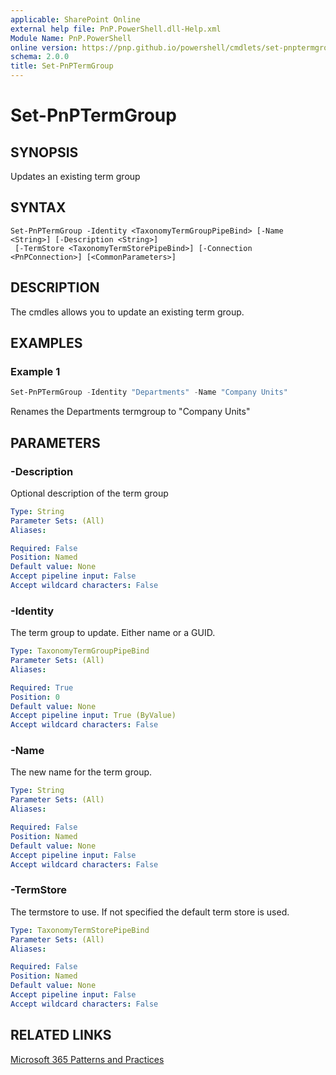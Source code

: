 ```yaml
---
applicable: SharePoint Online
external help file: PnP.PowerShell.dll-Help.xml
Module Name: PnP.PowerShell
online version: https://pnp.github.io/powershell/cmdlets/set-pnptermgroup
schema: 2.0.0
title: Set-PnPTermGroup
---
```


# Set-PnPTermGroup

## SYNOPSIS
Updates an existing term group

## SYNTAX

```
Set-PnPTermGroup -Identity <TaxonomyTermGroupPipeBind> [-Name <String>] [-Description <String>] 
 [-TermStore <TaxonomyTermStorePipeBind>] [-Connection <PnPConnection>] [<CommonParameters>]
```

## DESCRIPTION
The cmdles allows you to update an existing term group.

## EXAMPLES

### Example 1
```powershell
Set-PnPTermGroup -Identity "Departments" -Name "Company Units"
```

Renames the Departments termgroup to "Company Units"

## PARAMETERS


### -Description
Optional description of the term group

```yaml
Type: String
Parameter Sets: (All)
Aliases:

Required: False
Position: Named
Default value: None
Accept pipeline input: False
Accept wildcard characters: False
```

### -Identity
The term group to update. Either name or a GUID.

```yaml
Type: TaxonomyTermGroupPipeBind
Parameter Sets: (All)
Aliases:

Required: True
Position: 0
Default value: None
Accept pipeline input: True (ByValue)
Accept wildcard characters: False
```

### -Name
The new name for the term group.

```yaml
Type: String
Parameter Sets: (All)
Aliases:

Required: False
Position: Named
Default value: None
Accept pipeline input: False
Accept wildcard characters: False
```

### -TermStore
The termstore to use. If not specified the default term store is used.

```yaml
Type: TaxonomyTermStorePipeBind
Parameter Sets: (All)
Aliases:

Required: False
Position: Named
Default value: None
Accept pipeline input: False
Accept wildcard characters: False
```

## RELATED LINKS

[Microsoft 365 Patterns and Practices](https://aka.ms/m365pnp)
